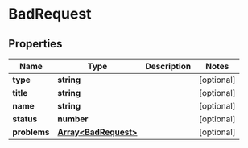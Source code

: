 
# BadRequest

## Properties

Name | Type | Description | Notes
------------ | ------------- | ------------- | -------------
**type** | **string** |  |  [optional]
**title** | **string** |  |  [optional]
**name** | **string** |  |  [optional]
**status** | **number** |  |  [optional]
**problems** | [**Array&lt;BadRequest&gt;**](BadRequest.md) |  |  [optional]



